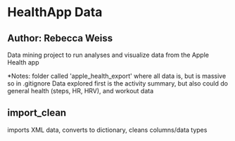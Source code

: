 # HealthApp Data
## Author: Rebecca Weiss


Data mining project to run analyses and visualize data from the Apple Health app


*Notes: folder called 'apple_health_export' where all data is, but is massive so in .gitignore
Data explored first is the activity summary, but also could do general health (steps, HR, HRV), and workout data

## import_clean
imports XML data, converts to dictionary, cleans columns/data types



